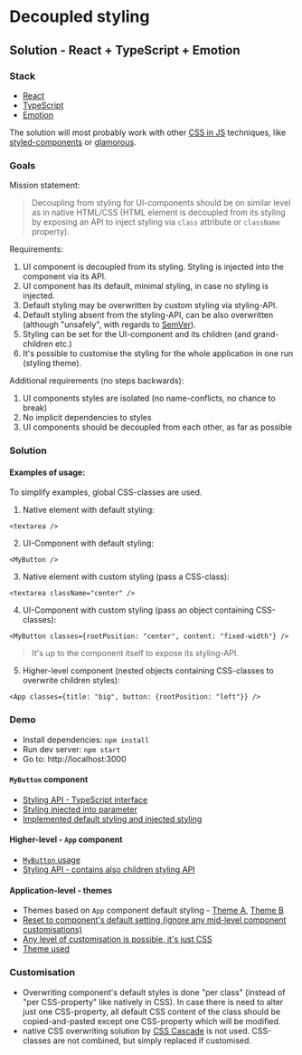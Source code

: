 # Decoupled styling

## Solution - React + TypeScript + Emotion

### Stack

- [React](https://github.com/facebook/react)
- [TypeScript](https://github.com/Microsoft/TypeScript)
- [Emotion](https://github.com/emotion-js/emotion)

The solution will most probably work with other [CSS in JS](https://github.com/MicheleBertoli/css-in-js#features) techniques, like [styled-components](https://github.com/styled-components/styled-components) or [glamorous](https://github.com/paypal/glamorous).

### Goals

Mission statement:

> Decoupling from styling for UI-components should be on similar level as in native HTML/CSS (HTML element is decoupled from its styling by exposing an API to inject styling via `class` attribute or `className` property).

Requirements:

1.  UI component is decoupled from its styling. Styling is injected into the component via its API.
2.  UI component has its default, minimal styling, in case no styling is injected.
3.  Default styling may be overwritten by custom styling via styling-API.
4.  Default styling absent from the styling-API, can be also overwritten (although "unsafely", with regards to [SemVer](https://semver.org/)).
5.  Styling can be set for the UI-component and its children (and grand-children etc.)
6.  It's possible to customise the styling for the whole application in one run (styling theme).

Additional requirements (no steps backwards):

1.  UI components styles are isolated (no name-conflicts, no chance to break)
2.  No implicit dependencies to styles
3.  UI components should be decoupled from each other, as far as possible

### Solution

#### Examples of usage:

To simplify examples, global CSS-classes are used.

1.  Native element with default styling:

```tsx
<textarea />
```

2.  UI-Component with default styling:

```tsx
<MyButton />
```

3.  Native element with custom styling (pass a CSS-class):

```tsx
<textarea className="center" />
```

4.  UI-Component with custom styling (pass an object containing CSS-classes):

```tsx
<MyButton classes={rootPosition: "center", content: "fixed-width"} />
```

> It's up to the component itself to expose its styling-API.

5.  Higher-level component (nested objects containing CSS-classes to overwrite children styles):

```tsx
<App classes={title: "big", button: {rootPosition: "left"}} />
```

### Demo

- Install dependencies: `npm install`
- Run dev server: `npm start`
- Go to: http://localhost:3000

#### `MyButton` component

- [Styling API - TypeScript interface](https://github.com/mrac/decoupled-styling/blob/master/src/my-button/my-button-style.ts#L3)
- [Styling injected into parameter](https://github.com/mrac/decoupled-styling/blob/master/src/my-button/my-button.tsx#L5)
- [Implemented default styling and injected styling](https://github.com/mrac/decoupled-styling/blob/master/src/my-button/my-button.tsx#L16)

#### Higher-level - `App` component

- [`MyButton` usage](https://github.com/mrac/decoupled-styling/blob/master/src/app/app.tsx#L32)
- [Styling API - contains also children styling API](https://github.com/mrac/decoupled-styling/blob/master/src/app/app-style.ts#L10)

#### Application-level - themes

- Themes based on `App` component default styling - [Theme A](https://github.com/mrac/decoupled-styling/blob/master/src/themes/theme-a.ts), [Theme B](https://github.com/mrac/decoupled-styling/blob/master/src/themes/theme-b.ts)
- [Reset to component's default setting (ignore any mid-level component customisations)](https://github.com/mrac/decoupled-styling/blob/master/src/themes/theme-b.ts#L24)
- [Any level of customisation is possible, it's just CSS](https://github.com/mrac/decoupled-styling-css-in-js/blob/master/src/themes/theme-b.ts#L17)
- [Theme used](https://github.com/mrac/decoupled-styling/blob/master/src/index.tsx#L22)

### Customisation

- Overwriting component's default styles is done "per class" (instead of "per CSS-property" like natively in CSS). In case there is need to alter just one CSS-property, all default CSS content of the class should be copied-and-pasted except one CSS-property which will be modified.
- native CSS overwriting solution by [CSS Cascade](https://developer.mozilla.org/en-US/docs/Web/CSS/Cascade) is not used. CSS-classes are not combined, but simply replaced if customised.
